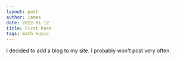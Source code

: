 ```yaml
---
layout: post
author: james
date: 2022-01-12
title: First Post
tags: math music
---
```

I decided to add a blog to my site. I probably won't post very often.
